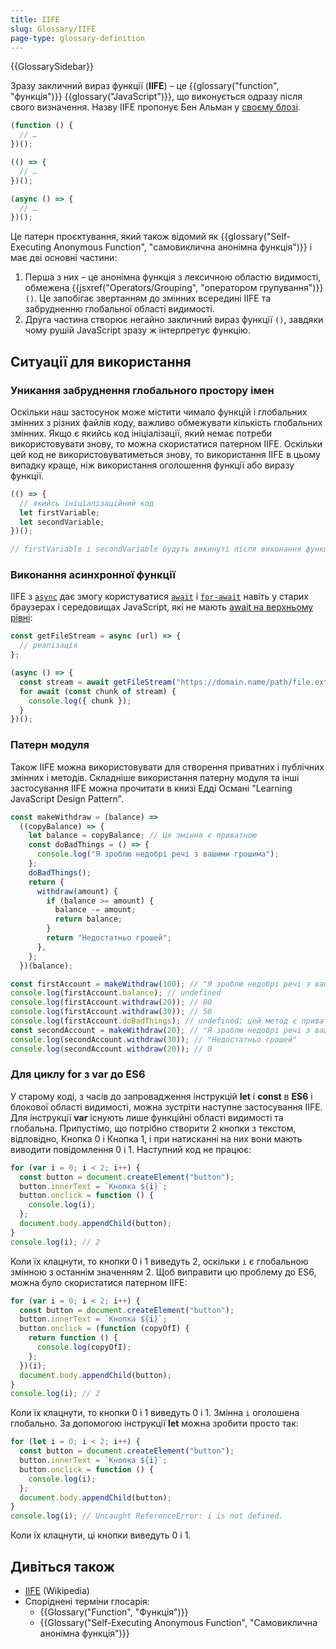 ```yaml
---
title: IIFE
slug: Glossary/IIFE
page-type: glossary-definition
---
```


{{GlossarySidebar}}

Зразу закличний вираз функції (**IIFE**) – це {{glossary("function", "функція")}} {{glossary("JavaScript")}}, що виконується одразу після свого визначення.
Назву IIFE пропонує Бен Альман у [своєму блозі](https://web.archive.org/web/20171201033208/http://benalman.com/news/2010/11/immediately-invoked-function-expression/#iife).

```js
(function () {
  // …
})();

(() => {
  // …
})();

(async () => {
  // …
})();
```

Це патерн проєктування, який також відомий як {{glossary("Self-Executing Anonymous Function", "самовиклична анонімна функція")}} і має дві основні частини:

1. Перша з них – це анонімна функція з лексичною областю видимості, обмежена {{jsxref("Operators/Grouping", "оператором групування")}} `()`. Це запобігає звертанням до змінних всередині IIFE та забрудненню глобальної області видимості.
2. Друга частина створює негайно закличний вираз функції `()`, завдяки чому рушій JavaScript зразу ж інтерпретує функцію.

## Ситуації для використання

### Уникання забруднення глобального простору імен

Оскільки наш застосунок може містити чимало функцій і глобальних змінних з різних файлів коду, важливо обмежувати кількість глобальних змінних. Якщо є якийсь код ініціалізації, який немає потреби використовувати знову, то можна скористатися патерном IIFE. Оскільки цей код не використовуватиметься знову, то використання IIFE в цьому випадку краще, ніж використання оголошення функції або виразу функції.

```js
(() => {
  // якийсь ініціалізаційний код
  let firstVariable;
  let secondVariable;
})();

// firstVariable і secondVariable будуть викинуті після виконання функції.
```

### Виконання асинхронної функції

IIFE з [`async`](/uk/docs/Web/JavaScript/Reference/Operators/async_function) дає змогу користуватися [`await`](/uk/docs/Web/JavaScript/Reference/Operators/await) і [`for-await`](/uk/docs/Web/JavaScript/Reference/Statements/for-await...of) навіть у старих браузерах і середовищах JavaScript, які не мають [await на верхньому рівні](/uk/docs/Web/JavaScript/Reference/Operators/await#await-na-zovnishniomu-rivni):

```js
const getFileStream = async (url) => {
  // реалізація
};

(async () => {
  const stream = await getFileStream("https://domain.name/path/file.ext");
  for await (const chunk of stream) {
    console.log({ chunk });
  }
})();
```

### Патерн модуля

Також IIFE можна використовувати для створення приватних і публічних змінних і методів. Складніше використання патерну модуля та інші застосування IIFE можна прочитати в книзі Едді Османі "Learning JavaScript Design Pattern".

```js
const makeWithdraw = (balance) =>
  ((copyBalance) => {
    let balance = copyBalance; // Ця змінна є приватною
    const doBadThings = () => {
      console.log("Я зроблю недобрі речі з вашими грошима");
    };
    doBadThings();
    return {
      withdraw(amount) {
        if (balance >= amount) {
          balance -= amount;
          return balance;
        }
        return "Недостатньо грошей";
      },
    };
  })(balance);

const firstAccount = makeWithdraw(100); // "Я зроблю недобрі речі з вашими грошима"
console.log(firstAccount.balance); // undefined
console.log(firstAccount.withdraw(20)); // 80
console.log(firstAccount.withdraw(30)); // 50
console.log(firstAccount.doBadThings); // undefined; цей метод є приватним
const secondAccount = makeWithdraw(20); // "Я зроблю недобрі речі з вашими грошима"
console.log(secondAccount.withdraw(30)); // "Недостатньо грошей"
console.log(secondAccount.withdraw(20)); // 0
```

### Для циклу for з var до ES6

У старому коді, з часів до запровадження інструкцій **let** і **const** в **ES6** і блокової області видимості, можна зустріти наступне застосування IIFE. Для інструкції **var** існують лише функційні області видимості та глобальна. Припустімо, що потрібно створити 2 кнопки з текстом, відповідно, Кнопка 0 і Кнопка 1, і при натисканні на них вони мають виводити повідомлення 0 і 1. Наступний код не працює:

```js
for (var i = 0; i < 2; i++) {
  const button = document.createElement("button");
  button.innerText = `Кнопка ${i}`;
  button.onclick = function () {
    console.log(i);
  };
  document.body.appendChild(button);
}
console.log(i); // 2
```

Коли їх клацнути, то кнопки 0 і 1 виведуть 2, оскільки `i` є глобальною змінною з останнім значенням 2. Щоб виправити цю проблему до ES6, можна було скористатися патерном IIFE:

```js
for (var i = 0; i < 2; i++) {
  const button = document.createElement("button");
  button.innerText = `Кнопка ${i}`;
  button.onclick = (function (copyOfI) {
    return function () {
      console.log(copyOfI);
    };
  })(i);
  document.body.appendChild(button);
}
console.log(i); // 2
```

Коли їх клацнути, то кнопки 0 і 1 виведуть 0 і 1.
Змінна `i` оголошена глобально.
За допомогою інструкції **let** можна зробити просто так:

```js
for (let i = 0; i < 2; i++) {
  const button = document.createElement("button");
  button.innerText = `Кнопка ${i}`;
  button.onclick = function () {
    console.log(i);
  };
  document.body.appendChild(button);
}
console.log(i); // Uncaught ReferenceError: i is not defined.
```

Коли їх клацнути, ці кнопки виведуть 0 і 1.

## Дивіться також

- [IIFE](https://en.wikipedia.org/wiki/Immediately-invoked_function_expression) (Wikipedia)
- Споріднені терміни глосарія:
  - {{Glossary("Function", "Функція")}}
  - {{Glossary("Self-Executing Anonymous Function", "Самовиклична анонімна функція")}}
